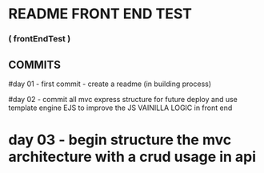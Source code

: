 # README FRONT END TEST 
### ( frontEndTest )

## COMMITS
#day 01 - first commit - create a readme (in building process)

#day 02 - commit all mvc express structure for future deploy and use template engine EJS to improve the JS VAINILLA LOGIC in front end 

# day 03 - begin structure the mvc architecture with a crud usage in api
